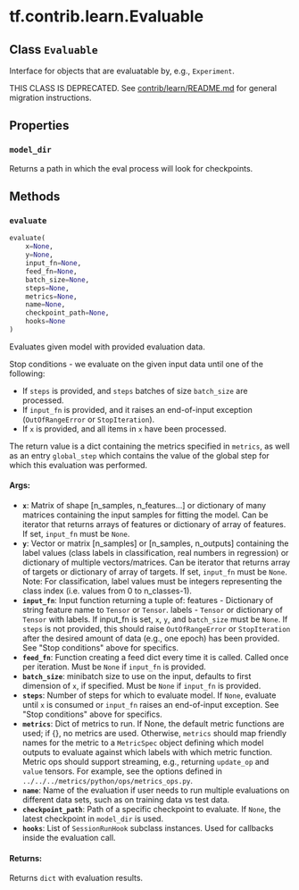 <div itemscope itemtype="http://developers.google.com/ReferenceObject">
<meta itemprop="name" content="tf.contrib.learn.Evaluable" />
<meta itemprop="path" content="Stable" />
<meta itemprop="property" content="model_dir"/>
<meta itemprop="property" content="evaluate"/>
</div>

# tf.contrib.learn.Evaluable

## Class `Evaluable`

Interface for objects that are evaluatable by, e.g., `Experiment`.



<!-- Placeholder for "Used in" -->

THIS CLASS IS DEPRECATED. See
[contrib/learn/README.md](https://www.tensorflow.org/code/tensorflow/contrib/learn/README.md)
for general migration instructions.

## Properties

<h3 id="model_dir"><code>model_dir</code></h3>

Returns a path in which the eval process will look for checkpoints.




## Methods

<h3 id="evaluate"><code>evaluate</code></h3>

``` python
evaluate(
    x=None,
    y=None,
    input_fn=None,
    feed_fn=None,
    batch_size=None,
    steps=None,
    metrics=None,
    name=None,
    checkpoint_path=None,
    hooks=None
)
```

Evaluates given model with provided evaluation data.

Stop conditions - we evaluate on the given input data until one of the
following:
- If `steps` is provided, and `steps` batches of size `batch_size` are
processed.
- If `input_fn` is provided, and it raises an end-of-input
exception (`OutOfRangeError` or `StopIteration`).
- If `x` is provided, and all items in `x` have been processed.

The return value is a dict containing the metrics specified in `metrics`, as
well as an entry `global_step` which contains the value of the global step
for which this evaluation was performed.

#### Args:


* <b>`x`</b>: Matrix of shape [n_samples, n_features...] or dictionary of many
  matrices
  containing the input samples for fitting the model. Can be iterator that
    returns
  arrays of features or dictionary of array of features. If set,
    `input_fn` must
  be `None`.
* <b>`y`</b>: Vector or matrix [n_samples] or [n_samples, n_outputs] containing the
  label values (class labels in classification, real numbers in
  regression) or dictionary of multiple vectors/matrices. Can be iterator
  that returns array of targets or dictionary of array of targets. If set,
  `input_fn` must be `None`. Note: For classification, label values must
  be integers representing the class index (i.e. values from 0 to
  n_classes-1).
* <b>`input_fn`</b>: Input function returning a tuple of:
  features - Dictionary of string feature name to `Tensor` or `Tensor`.
  labels - `Tensor` or dictionary of `Tensor` with labels.
  If input_fn is set, `x`, `y`, and `batch_size` must be `None`. If
  `steps` is not provided, this should raise `OutOfRangeError` or
  `StopIteration` after the desired amount of data (e.g., one epoch) has
  been provided. See "Stop conditions" above for specifics.
* <b>`feed_fn`</b>: Function creating a feed dict every time it is called. Called
  once per iteration. Must be `None` if `input_fn` is provided.
* <b>`batch_size`</b>: minibatch size to use on the input, defaults to first
  dimension of `x`, if specified. Must be `None` if `input_fn` is
  provided.
* <b>`steps`</b>: Number of steps for which to evaluate model. If `None`, evaluate
  until `x` is consumed or `input_fn` raises an end-of-input exception.
  See "Stop conditions" above for specifics.
* <b>`metrics`</b>: Dict of metrics to run. If None, the default metric functions
  are used; if {}, no metrics are used. Otherwise, `metrics` should map
  friendly names for the metric to a `MetricSpec` object defining which
  model outputs to evaluate against which labels with which metric
  function.
  Metric ops should support streaming, e.g., returning `update_op` and
  `value` tensors. For example, see the options defined in
  `../../../metrics/python/ops/metrics_ops.py`.
* <b>`name`</b>: Name of the evaluation if user needs to run multiple evaluations on
  different data sets, such as on training data vs test data.
* <b>`checkpoint_path`</b>: Path of a specific checkpoint to evaluate. If `None`, the
  latest checkpoint in `model_dir` is used.
* <b>`hooks`</b>: List of `SessionRunHook` subclass instances. Used for callbacks
  inside the evaluation call.


#### Returns:

Returns `dict` with evaluation results.




